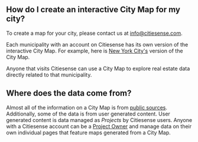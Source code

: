 ## How do I create an interactive City Map for my city?
To create a map for your city, please contact us at info@citiesense.com.

Each municipality with an account on Citiesense has its own version of the interactive City Map. For example, here is [New York City's](http://www.citiesense.com/cities/new-york-city?p%5Bper_page%5D=all&p%5Bcity_id%5D=398#13/40.7127/-74.0059) version of the City Map. 

Anyone that visits Citiesense can use a City Map to explore real estate data directly related to that municipality. 

## Where does the data come from?
Almost all of the information on a City Map is from [public sources](https://www.citiesense.com/docs/pages/10-Data%20Sources.md). Additionally, some of the data is from user generated content. User generated content is data managed as _Projects_ by Citiesense users. Anyone with a Citiesense account can be a [Project Owner](http://www.citiesense.com/docs/pages/9-Project%20Owners.md) and manage data on their own individual pages that feature maps generated from a City Map.

